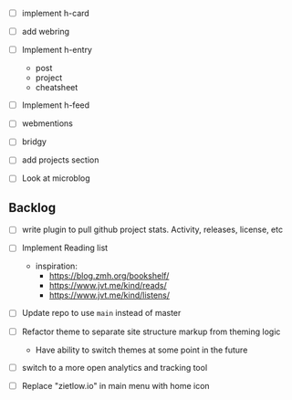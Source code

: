 - [ ] implement h-card
- [ ] add webring
- [ ] Implement h-entry
  - post
  - project
  - cheatsheet
- [ ] Implement h-feed
- [ ] webmentions
- [ ] bridgy
- [ ] add projects section


- [ ] Look at microblog

## Backlog

- [ ] write plugin to pull github project stats. Activity, releases, license, etc
- [ ] Implement Reading list
  - inspiration: 
    - https://blog.zmh.org/bookshelf/
    - https://www.jvt.me/kind/reads/
    - https://www.jvt.me/kind/listens/
- [ ] Update repo to use `main` instead of master
- [ ] Refactor theme to separate site structure markup from theming logic
  - Have ability to switch themes at some point in the future
- [ ] switch to a more open analytics and tracking tool
- [ ] Replace "zietlow.io" in main menu with home icon
  